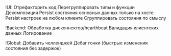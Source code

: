 !UI:
Отрефакторить код
  Перегруппировать типы и функции
  Декомпозиция
Persist состояния основных данных только на хосте
Persist настроек на любом клиенте
Сгруппировать состояния по смыслу

!Backend:
Обработка дисконнектов/hearthbeat
Валидация клиентских данных
Логирование

!Global:
Добавить челленджей
Дебаг гонки (быстрые изменения состояния без задержок)
